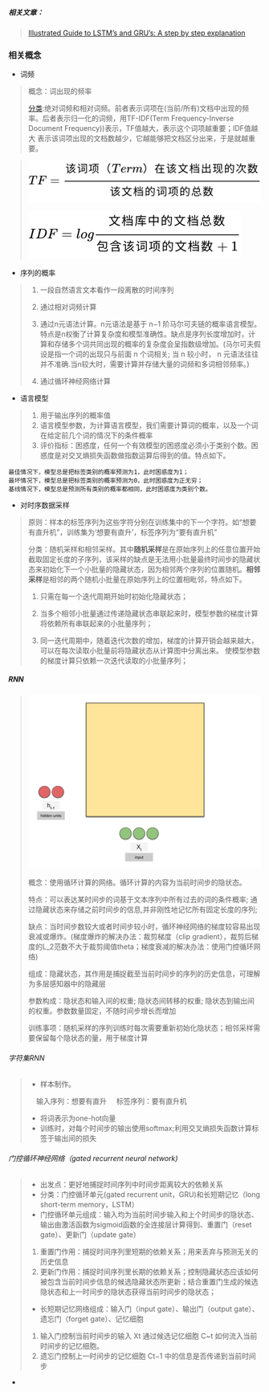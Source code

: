 ##### 相关文章：

> [Illustrated Guide to LSTM’s and GRU’s: A step by step explanation](https://towardsdatascience.com/illustrated-guide-to-lstms-and-gru-s-a-step-by-step-explanation-44e9eb85bf21)

### 相关概念

- 词频

> 概念：词出现的频率
> 
> [分类](https://www.jianshu.com/p/6be7d4d85477):绝对词频和相对词频。前者表示词项在(当前/所有)文档中出现的频率。后者表示归一化的词频，用TF-IDF(Term Frequency-Inverse Document Frequency))表示，TF值越大，表示这个词项越重要；IDF值越大 表示该词项出现的文档数越少，它越能够把文档区分出来，于是就越重要。

> ![  img ](../img/Basic_math_TF.svg)
> 
> ![img](../img/Basic_math_IDF.svg)

- 序列的概率

> 1. 一段自然语言文本看作一段离散的时间序列
> 
> 2. 通过相对词频计算
> 
> 3. 通过n元语法计算。n元语法是基于 n−1 阶马尔可夫链的概率语言模型。特点是n权衡了计算复杂度和模型准确性。缺点是序列长度增加时，计算和存储多个词共同出现的概率的复杂度会呈指数级增加。(马尔可夫假设是指一个词的出现只与前面 n 个词相关; 当 n 较小时， n 元语法往往并不准确.当n较大时，需要计算并存储大量的词频和多词相邻频率。)
> 
> 4. 通过循环神经网络计算

- 语言模型

> 1. 用于输出序列的概率值
> 2. 语言模型参数，为计算语言模型，我们需要计算词的概率，以及一个词在给定前几个词的情况下的条件概率
> 3. 评价指标：困惑度，任何一个有效模型的困惑度必须小于类别个数。困惑度是对交叉熵损失函数做指数运算后得到的值。特点如下。

```
最佳情况下，模型总是把标签类别的概率预测为1，此时困惑度为1；
最坏情况下，模型总是把标签类别的概率预测为0，此时困惑度为正无穷；
基线情况下，模型总是预测所有类别的概率都相同，此时困惑度为类别个数。
```

- 对时序数据采样

> 原则：样本的标签序列为这些字符分别在训练集中的下一个字符。如“想要有直升机”，训练集为‘想要有直升’，标签序列为“要有直升机”
> 
> 分类：随机采样和相邻采样。其中**随机采样**是在原始序列上的任意位置开始截取固定长度的子序列，该采样的缺点是无法用小批量最终时间步的隐藏状态来初始化下一个小批量的隐藏状态，因为相邻两个序列的位置随机。**相邻采样**是相邻的两个随机小批量在原始序列上的位置相毗邻，特点如下。
> 
> 1. 只需在每一个迭代周期开始时初始化隐藏状态；
> 
> 2. 当多个相邻小批量通过传递隐藏状态串联起来时，模型参数的梯度计算将依赖所有串联起来的小批量序列；
> 
> 3. 同一迭代周期中，随着迭代次数的增加，梯度的计算开销会越来越大，可以在每次读取小批量前将隐藏状态从计算图中分离出来。 使模型参数的梯度计算只依赖一次迭代读取的小批量序列；

##### RNN

> ![img](../img/Model_RNN.gif)
> 
> 概念：使用循环计算的网络。循环计算的内容为当前时间步的隐状态。
> 
> 特点：可以表达某时间步的词基于文本序列中所有过去的词的条件概率;
> 通过隐藏状态来存储之前时间步的信息,并非刚性地记忆所有固定长度的序列;
> 
> 缺点：当时间步数较大或者时间步较小时，循环神经网络的梯度较容易出现衰减或爆炸。(梯度爆炸的解决办法：裁剪梯度（clip gradient），裁剪后梯度的L_2范数不大于裁剪阈值theta；梯度衰减的解决办法：使用门控循环网络)
> 
> 组成：隐藏状态，其作用是捕捉截至当前时间步的序列的历史信息，可理解为多层感知器中的隐藏层
> 
> 参数构成：隐状态和输入间的权重; 隐状态间转移的权重; 隐状态到输出间的权重。参数数量固定，不随时间步增长而增加
> 
> 训练事项：随机采样的序列训练时每次需要重新初始化隐状态；相邻采样需要保留每个隐状态的量，用于梯度计算

###### 字符集RNN

> - 样本制作。
> 
>     输入序列：想要有直升
>     标签序列：要有直升机
> 
> - 将词表示为one-hot向量
> - 训练时，对每个时间步的输出使用softmax;利用交叉熵损失函数计算标签于输出间的损失

###### 门控循环神经网络（gated recurrent neural network)

> - 出发点：更好地捕捉时间序列中时间步距离较大的依赖关系
> - 分类：门控循环单元(gated recurrent unit，GRU)和长短期记忆（long short-term memory，LSTM）
> - 门控循环单元组成：输入均为当前时间步输入和上个时间步的隐状态、输出由激活函数为sigmoid函数的全连接层计算得到、重置门（reset gate）、更新门（update gate）
> 1. 重置门作用：捕捉时间序列里短期的依赖关系；用来丢弃与预测无关的历史信息
> 2. 更新门作用：捕捉时间序列里长期的依赖关系；控制隐藏状态应该如何被包含当前时间步信息的候选隐藏状态所更新；结合重置门生成的候选隐状态和上一时间步的隐状态获得当前时间步的隐状态；
> - 长短期记忆网络组成：输入门（input gate）、输出门（output gate）、遗忘门（forget gate）、记忆细胞
> 1. 输入门控制当前时间步的输入 Xt 通过候选记忆细胞 C~t 如何流入当前时间步的记忆细胞。
> 2. 遗忘门控制上一时间步的记忆细胞 Ct−1 中的信息是否传递到当前时间步

- 
